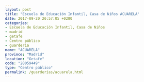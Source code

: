 ```yaml
---
layout: post
title: "Escuela de Educación Infantil, Casa de Niños ACUARELA"
date: 2017-09-20 20:57:05 +0200
categories:
- Escuela de Educación Infantil, Casa de Niños
- madrid
- getafe
- Centro público
- guarderia
name: "ACUARELA"
province: "Madrid"
location: "Getafe"
code: "28059449"
type: "Centro público"
permalink: /guarderias/acuarela.html
---
```

